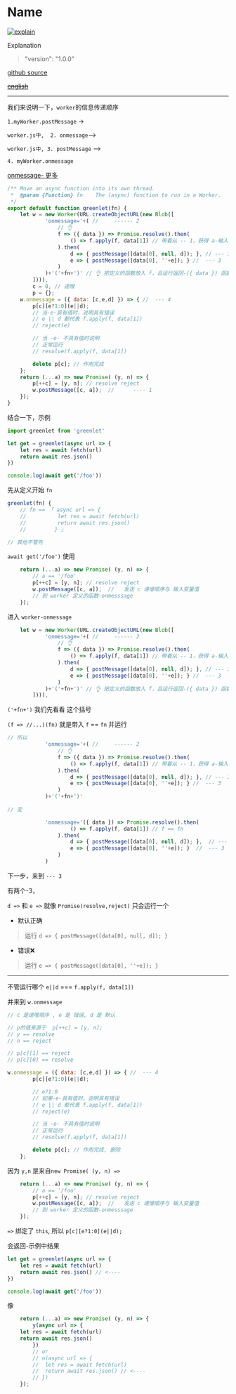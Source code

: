 # Name

[![explain](http://llever.com/explain.svg)](https://github.com/chinanf-boy/Source-Explain)
    
Explanation

> "version": "1.0.0"

[github source](https://github.com/developit/greenlet)

~~[english](./README.en.md)~~

---

我们来说明一下，`worker`的信息传递顺序

 `1.myWorker.postMessage` ->
 
  `worker.js中,  2. onmessage`--> 
 
 `worker.js中, 3. postMessage` --> 
 
 `4. myWorker.onmessage`

[onmessage- 更多](https://developer.mozilla.org/zh-CN/docs/Web/API/Worker/onmessage)

``` js
/** Move an async function into its own thread.
 *  @param {Function} fn	The (async) function to run in a Worker.
 */
export default function greenlet(fn) {
	let w = new Worker(URL.createObjectURL(new Blob([
            'onmessage='+( //     ------ 2
                // 👌
				f => ({ data }) => Promise.resolve().then(
					() => f.apply(f, data[1]) // 带着从 -- 1，获得 a-输入变量
				).then(
					d => { postMessage([data[0], null, d]); }, // --- 3
					e => { postMessage([data[0], ''+e]); } //  --- 3
				)
			)+'('+fn+')' // 👌 把定义的函数放入 f，且运行返回-({ data }) 函数
		]))),
		c = 0, // 递增
		p = {}; 
	w.onmessage = ({ data: [c,e,d] }) => { //  --- 4
        p[c][e?1:0](e||d); 
        // 当-e-具有值时，说明具有错误
        // e || d 都代表 f.apply(f, data[1])
        // reject(e)

        // 当 -e- 不具有值时说明
        // 正常运行
        // resolve(f.apply(f, data[1])

		delete p[c]; // 作用完成
	};
	return (...a) => new Promise( (y, n) => {
		p[++c] = [y, n]; // resolve reject
		w.postMessage([c, a]);  //      ---- 1
	});
}
```

结合一下，示例

``` js
import greenlet from 'greenlet'

let get = greenlet(async url => {
	let res = await fetch(url)
	return await res.json()
})

console.log(await get('/foo'))
```

先从定义开始 `fn`

``` js
greenlet(fn) { 
    // fn == 「 async url => {
    //       	let res = await fetch(url)
    //       	return await res.json()
    //         } 」

// 其他不管先
```

`await get('/foo')` 使用

``` js
	return (...a) => new Promise( (y, n) => {
        // a == '/foo'
		p[++c] = [y, n]; // resolve reject
        w.postMessage([c, a]);  //   发送 c 递增顺序与 输入变量值
        // 到 worker 定义的函数-onmesssage
	});
```

进入 `worker-onmessage`

``` js
	let w = new Worker(URL.createObjectURL(new Blob([
            'onmessage='+( //     ------ 2
                // 👌
				f => ({ data }) => Promise.resolve().then(
					() => f.apply(f, data[1]) // 带着从 -- 1，获得 a-输入变量
				).then(
					d => { postMessage([data[0], null, d]); }, // --- 3
					e => { postMessage([data[0], ''+e]); } //  --- 3
				)
			)+'('+fn+')' // 👌 把定义的函数放入 f，且运行返回-({ data }) 函数
		]))),
```

`('+fn+')` 我们先看看 这个括号

`(f => //...)(fn)` 就是带入 `f` == `fn` 并运行

``` js
// 所以
            'onmessage='+( //     ------ 2
                // 👌
				f => ({ data }) => Promise.resolve().then(
					() => f.apply(f, data[1]) // 带着从 -- 1，获得 a-输入变量
				).then(
					d => { postMessage([data[0], null, d]); }, // --- 3
					e => { postMessage([data[0], ''+e]); } //  --- 3
				)
            )+'('+fn+')'
            
// 变

            'onmessage='({ data }) => Promise.resolve().then(
					() => f.apply(f, data[1]) // f == fn
				).then(
					d => { postMessage([data[0], null, d]); },  // --- 3
                    e => { postMessage([data[0], ''+e]); }  //  --- 3
				)
			)
```

下一步，来到 `--- 3`

有两个-3，

`d =>` 和 `e =>` 就像 `Promise(resolve,reject)` 只会运行一个

- 默认正确

> 运行 `d => { postMessage([data[0], null, d]); }`

- 错误❌

> 运行 `e => { postMessage([data[0], ''+e]); }`

---

不管运行哪个 `e||d` === `f.apply(f, data[1])`

并来到 `w.onmessage`

``` js
// c 是递增顺序 , e 是 错误, d 是 默认

// p的值来源于  p[++c] = [y, n];  
// y == resolve
// n == reject

// p[c][1] == reject
// p[c][0] == resolve

w.onmessage = ({ data: [c,e,d] }) => { //  --- 4
        p[c][e?1:0](e||d); 

        // e?1:0
        // 如果-e-具有值时，说明具有错误
        // e || d 都代表 f.apply(f, data[1])
        // reject(e)

        // 当 -e- 不具有值时说明
        // 正常运行
        // resolve(f.apply(f, data[1])

		delete p[c]; // 作用完成, 删除
	};
```

因为 `y,n` 是来自`new Promise( (y, n) =>`

``` js
	return (...a) => new Promise( (y, n) => {
        // a == '/foo'
		p[++c] = [y, n]; // resolve reject
        w.postMessage([c, a]);  //   发送 c 递增顺序与 输入变量值
        // 到 worker 定义的函数-onmesssage
	});
```

`=>` 绑定了 `this`, 所以 `p[c][e?1:0](e||d); `

会返回-示例中结果

``` js
let get = greenlet(async url => {
	let res = await fetch(url)
	return await res.json() // <----
})

console.log(await get('/foo'))
```

像

``` js
	return (...a) => new Promise( (y, n) => {
        y(async url => {
	let res = await fetch(url)
	return await res.json() 
        })
        // or 
        // n(async url => {
        // 	let res = await fetch(url)
        // 	return await res.json() // <----
        // })
	});
```






